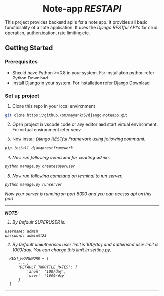 <h1 align="center">Note-app <i style="font-size: 1.8rem">RESTAPI</i></h1>

This project provides backend api's for a note app. It provides all basic functionality of a note application. It uses the <i> Django RESTful API's </i> for crud operation, authentication, rate limiting etc.

## Getting Started

### Prerequisites
* Should have Python >=3.8 in your system. For installation python refer <a src = 'https://www.python.org/downloads/'>Python Download</a>
* Install Django in your system. For installation refer <a src='https://www.djangoproject.com/download/'>Django Download</a>

### Set up project

1. Clone this repo in your local environment
```sh
git clone https://github.com/mayankr5/django-noteapp.git
```

2. Open project in vscode code or any editor and start virtual environment. For virtual environment refer <a src='https://docs.python.org/3/library/venv.html'>venv</a>

3. Now install <i>Django RESTful Framework<i> using following command.
```sh
pip install djangorestframework
```

4. Now run following command for creating admin.
```sh
python manage.py createsuperuser
```

5. Now run following command on terminal to run server.
```sh
python manage.py runserver
```
Now your server is running on port 8000 and you can access api on this port.

---
**_NOTE:_**
  1. By Default SUPERUSER is: 
  ```
  username: admin
  password: admin@123
  ```
  2. By Default unautherised user limit is 100/day and autherised user limit is 1000/day. You can change this limit in setting.py.
  ```
    REST_FRAMEWORK = {
        ... ,
        'DEFAULT_THROTTLE_RATES': {
            'anon': '100/day',
            'user': '1000/day'
        }
    }
  ```
---